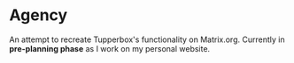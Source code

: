 # Agency
An attempt to recreate Tupperbox's functionality on Matrix.org.
Currently in **pre-planning phase** as I work on my personal website.
